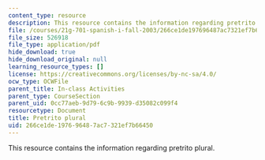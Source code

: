 ```yaml
---
content_type: resource
description: This resource contains the information regarding pretrito plural.
file: /courses/21g-701-spanish-i-fall-2003/266ce1de197696487ac7321ef7b66450_MIT21G_701F03_14encue.pdf
file_size: 526918
file_type: application/pdf
hide_download: true
hide_download_original: null
learning_resource_types: []
license: https://creativecommons.org/licenses/by-nc-sa/4.0/
ocw_type: OCWFile
parent_title: In-class Activities
parent_type: CourseSection
parent_uid: 0cc77aeb-9d79-6c9b-9939-d35082c099f4
resourcetype: Document
title: Pretrito plural
uid: 266ce1de-1976-9648-7ac7-321ef7b66450
---
```

This resource contains the information regarding pretrito plural.